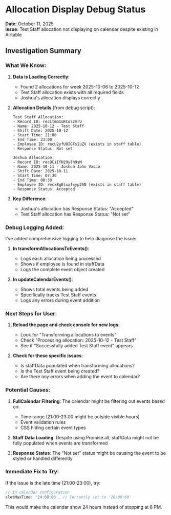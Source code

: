 # Allocation Display Debug Status

**Date**: October 11, 2025  
**Issue**: Test Staff allocation not displaying on calendar despite existing in Airtable

## Investigation Summary

### What We Know:
1. **Data is Loading Correctly**:
   - Found 2 allocations for week 2025-10-06 to 2025-10-12
   - Test Staff allocation exists with all required fields
   - Joshua's allocation displays correctly

2. **Allocation Details** (from debug script):
   ```
   Test Staff Allocation:
   - Record ID: recLtmGIuKCo52mrU
   - Name: 2025-10-12 - Test Staff
   - Shift Date: 2025-10-12
   - Start Time: 21:00
   - End Time: 23:00
   - Employee ID: recU2yfUOIGFsIuZV (exists in staff table)
   - Response Status: Not set
   
   Joshua Allocation:
   - Record ID: recOCiIfH29ylh9sM
   - Name: 2025-10-11 - Joshua John Vasco
   - Shift Date: 2025-10-11
   - Start Time: 07:30
   - End Time: 08:30
   - Employee ID: recxBgElxxfxyp2SN (exists in staff table)
   - Response Status: Accepted
   ```

3. **Key Difference**:
   - Joshua's allocation has Response Status: "Accepted"
   - Test Staff allocation has Response Status: "Not set"

### Debug Logging Added:

I've added comprehensive logging to help diagnose the issue:

1. **In transformAllocationsToEvents()**:
   - Logs each allocation being processed
   - Shows if employee is found in staffData
   - Logs the complete event object created
   
2. **In updateCalendarEvents()**:
   - Shows total events being added
   - Specifically tracks Test Staff events
   - Logs any errors during event addition

### Next Steps for User:

1. **Reload the page and check console for new logs**:
   - Look for "Transforming allocations to events"
   - Check "Processing allocation: 2025-10-12 - Test Staff"
   - See if "Successfully added Test Staff event" appears
   
2. **Check for these specific issues**:
   - Is staffData populated when transforming allocations?
   - Is the Test Staff event being created?
   - Are there any errors when adding the event to calendar?

### Potential Causes:

1. **FullCalendar Filtering**: The calendar might be filtering out events based on:
   - Time range (21:00-23:00 might be outside visible hours)
   - Event validation rules
   - CSS hiding certain event types

2. **Staff Data Loading**: Despite using Promise.all, staffData might not be fully populated when events are transformed

3. **Response Status**: The "Not set" status might be causing the event to be styled or handled differently

### Immediate Fix to Try:

If the issue is the late time (21:00-23:00), try:
```javascript
// In calendar configuration
slotMaxTime: '24:00:00', // Currently set to '20:00:00'
```

This would make the calendar show 24 hours instead of stopping at 8 PM.
